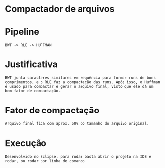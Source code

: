# Compactador de arquivos

# Pipeline
	BWT -> RLE -> HUFFMAN

# Justificativa
	BWT junta caracteres similares em sequência para formar runs de bons comprimentos, e o RLE faz a compactação das runs. Após isso, o Huffman é usado para compactar e gerar o arquivo final, visto que ele dá um bom fator de compactação. 

# Fator de compactação
	Arquivo final fica com aprox. 50% do tamanho do arquivo original.

# Execução
	Desenvolvido no Eclipse, para rodar basta abrir o projeto na IDE e rodar, ou rodar por linha de comando
